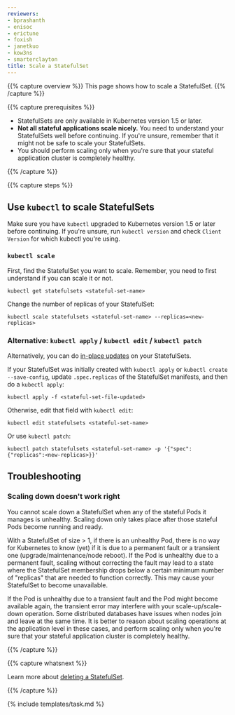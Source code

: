 ```yaml
---
reviewers:
- bprashanth
- enisoc
- erictune
- foxish
- janetkuo
- kow3ns
- smarterclayton
title: Scale a StatefulSet
---
```


{{% capture overview %}}
This page shows how to scale a StatefulSet.
{{% /capture %}}

{{% capture prerequisites %}}

* StatefulSets are only available in Kubernetes version 1.5 or later.
* **Not all stateful applications scale nicely.** You need to understand your StatefulSets well before continuing. If you're unsure, remember that it might not be safe to scale your StatefulSets.
* You should perform scaling only when you're sure that your stateful application
  cluster is completely healthy.

{{% /capture %}}

{{% capture steps %}}

## Use `kubectl` to scale StatefulSets

Make sure you have `kubectl` upgraded to Kubernetes version 1.5 or later before
continuing. If you're unsure, run `kubectl version` and check `Client Version`
for which kubectl you're using.

### `kubectl scale`

First, find the StatefulSet you want to scale. Remember, you need to first understand if you can scale it or not.

```shell
kubectl get statefulsets <stateful-set-name>
```

Change the number of replicas of your StatefulSet:

```shell
kubectl scale statefulsets <stateful-set-name> --replicas=<new-replicas>
```

### Alternative: `kubectl apply` / `kubectl edit` / `kubectl patch`

Alternatively, you can do [in-place updates](/docs/concepts/cluster-administration/manage-deployment/#in-place-updates-of-resources) on your StatefulSets.

If your StatefulSet was initially created with `kubectl apply` or `kubectl create --save-config`,
update `.spec.replicas` of the StatefulSet manifests, and then do a `kubectl apply`:

```shell
kubectl apply -f <stateful-set-file-updated>
```

Otherwise, edit that field with `kubectl edit`:

```shell
kubectl edit statefulsets <stateful-set-name>
```

Or use `kubectl patch`:

```shell
kubectl patch statefulsets <stateful-set-name> -p '{"spec":{"replicas":<new-replicas>}}'
```

## Troubleshooting

### Scaling down doesn't work right

You cannot scale down a StatefulSet when any of the stateful Pods it manages is unhealthy. Scaling down only takes place
after those stateful Pods become running and ready.

With a StatefulSet of size > 1, if there is an unhealthy Pod, there is no way
for Kubernetes to know (yet) if it is due to a permanent fault or a transient
one (upgrade/maintenance/node reboot). If the Pod is unhealthy due to a permanent fault, scaling
without correcting the fault may lead to a state where the StatefulSet membership
drops below a certain minimum number of "replicas" that are needed to function
correctly. This may cause your StatefulSet to become unavailable.

If the Pod is unhealthy due to a transient fault and the Pod might become available again,
the transient error may interfere with your scale-up/scale-down operation. Some distributed
databases have issues when nodes join and leave at the same time. It is better
to reason about scaling operations at the application level in these cases, and
perform scaling only when you're sure that your stateful application cluster is
completely healthy.


{{% /capture %}}

{{% capture whatsnext %}}

Learn more about [deleting a StatefulSet](/docs/tasks/manage-stateful-set/deleting-a-statefulset/).

{{% /capture %}}

{% include templates/task.md %}
